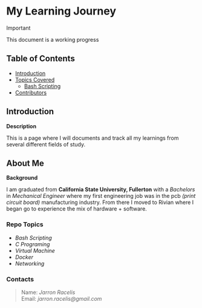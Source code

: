 # My Learning Journey

> [!IMPORTANT]
> This document is a working progress


## Table of Contents

* [Introduction](#introduction)
* [Topics Covered](#topics-covered)
    * [Bash Scripting](#bash-scripting)
* [Contributors](#contributors)   

## Introduction

**Description**

This is a page where I will documents and track all my learnings from several different fields of study.

## About Me

**Background**

I am graduated from **California State University, Fullerton** with a _Bachelors_ in _Mechanical Engineer_ where my first engineering job was in the pcb _(print circuit board)_ manufacturing industry. From there I moved to Rivian where I began go to experience the mix of hardware + software.

### Repo Topics

* _Bash Scripting_
* _C Programing_
* _Virtual Machine_
* _Docker_
* _Networking_

### Contacts
>  Name: _Jarron Racelis_ \
>  Email: _jarron.racelis@gmail.com_

